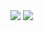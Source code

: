 <img src="https://github-readme-stats.vercel.app/api?username=tamba95&show_icons=true&hide_border=true&&count_private=true&include_all_commits=true&theme=midnight-purple&custom_title=Tamba%27s%20GitHub%20Stats" />
<img src="https://github-readme-stats.vercel.app/api/top-langs/?username=tamba95&layout=compact&hide_border=true&&count_private=true&include_all_commits=true&theme=midnight-purple" />

<!--
**tamba95/tamba95** is a ✨ _special_ ✨ repository because its `README.md` (this file) appears on your GitHub profile.

Here are some ideas to get you started:

- 🔭 I’m currently working on ...
- 🌱 I’m currently learning ...
- 👯 I’m looking to collaborate on ...
- 🤔 I’m looking for help with ...
- 💬 Ask me about ...
- 📫 How to reach me: ...
- 😄 Pronouns: ...
- ⚡ Fun fact: ...
-->

